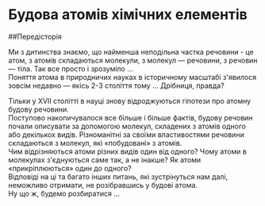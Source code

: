 # Будова атомів хімічних елементів

##Передісторія

Ми з дитинства знаємо, що найменша неподільна частка речовини - це атом, з атомів
складаються молекули, з молекул ― речовини, з речовин ― тіла. Так все просто і зрозуміло ...          
Поняття атома в природничих науках в історичному масштабі з'явилося зовсім недавно ― якісь 2-3 століття тому ... Дрібниця, правда?

Тільки у XVII столітті в науці знову відроджуються гіпотези про атомну будову речовини.     
Поступово накопичувалося все більше і більше фактів, будову речовин почали описувати за допомогою молекул, складених з атомів одного або декількох видів. Різноманітні за своїми властивостями речовини складаються з молекул, які «побудовані» з атомів.   
Чим відрізняються атоми різних видів один від одного? Чому атоми в молекулах з'єднуються саме так, а не інакше? Як атоми «прикріплюються» один до одного?    
Відповіді на ці та багато інших питань, які зустрінуться нам далі, неможливо отримати, не розібравшись у будові атома.     
Ну що ж, будемо розбиратися ...
